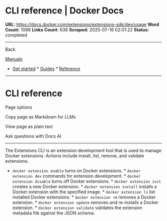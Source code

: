 # CLI reference | Docker Docs

**URL:** https://docs.docker.com/extensions/extensions-sdk/dev/usage
**Word Count:** 1088
**Links Count:** 636
**Scraped:** 2025-07-16 02:01:22
**Status:** completed

---

Back

[Manuals](https://docs.docker.com/manuals/)

  * [Get started](https://docs.docker.com/get-started/)   * [Guides](https://docs.docker.com/guides/)   * [Reference](https://docs.docker.com/reference/)

* * *

# CLI reference

Page options

Copy page as Markdown for LLMs

View page as plain text

Ask questions with Docs AI

* * *

The Extensions CLI is an extension development tool that is used to manage Docker extensions. Actions include install, list, remove, and validate extensions.

  * `docker extension enable` turns on Docker extensions.   * `docker extension dev` commands for extension development.   * `docker extension disable` turns off Docker extensions.   * `docker extension init` creates a new Docker extension.   * `docker extension install` installs a Docker extension with the specified image.   * `docker extension ls` list installed Docker extensions.   * `docker extension rm` removes a Docker extension.   * `docker extension update` removes and re-installs a Docker extension.   * `docker extension validate` validates the extension metadata file against the JSON schema.